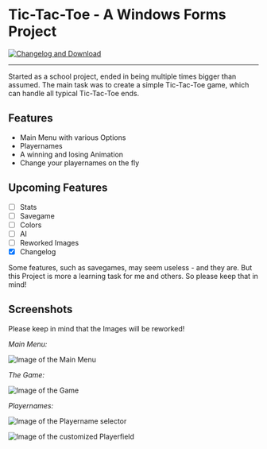 # Tic-Tac-Toe - A Windows Forms Project

[![Changelog and Download](https://img.shields.io/badge/Download-v0.1.85--beta-blue.svg)](https://github.com/DanielKng/Tic-Tac-Toe/releases)

---

Started as a school project, ended in being multiple times bigger than assumed. 
The main task was to create a simple Tic-Tac-Toe game, which can handle all typical Tic-Tac-Toe ends.

## Features
- Main Menu with various Options
- Playernames
- A winning and losing Animation
- Change your playernames on the fly

## Upcoming Features
- [ ] Stats
- [ ] Savegame
- [ ] Colors
- [ ] AI
- [ ] Reworked Images
- [X] Changelog

Some features, such as savegames, may seem useless - and they are. But this Project is more a learning task for me and others. So please keep that in mind!

## Screenshots
Please keep in mind that the Images will be reworked!

*Main Menu:*

![Image of the Main Menu](http://puu.sh/oRuq2/f640072be6.png)

*The Game:*

![Image of the Game](http://puu.sh/oRuxZ/d5dc7b92d5.png)

*Playernames:*

![Image of the Playername selector](http://puu.sh/oRuAp/c5997f9810.png)

![Image of the customized Playerfield](http://puu.sh/oRuCB/8eca2df153.png)
